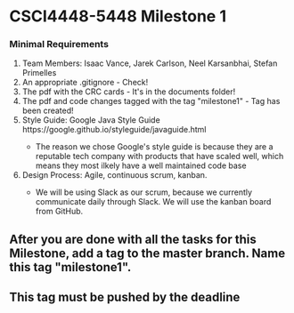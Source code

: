 # CSCI4448-5448 Milestone 1

### Minimal Requirements

<ol>
  <li> Team Members: Isaac Vance, Jarek Carlson, Neel Karsanbhai, Stefan Primelles</li>
  <li> An appropriate .gitignore - Check!</li>
  <li> The pdf with the CRC cards - It's in the documents folder! </li>
   <li>The pdf and code changes tagged with the tag "milestone1" - Tag has been created! </li>
   <li>Style Guide: Google Java Style Guide https://google.github.io/styleguide/javaguide.html</li>
    <ul>
        <li>The reason we chose Google's style guide is because they are a reputable tech company with products that have scaled well, which means they most ilkely have a well maintained code base</li>
    </ul>
   <li>Design Process: Agile, continuous scrum, kanban.</li>
    <ul>
        <li>We will be using Slack as our scrum, because we currently communicate daily through Slack. We will use the kanban board from GitHub.</li>
    </ul>
 </ol>

## After you are done with all the tasks for this Milestone, add a tag to the master branch. Name this tag "milestone1".

## This tag must be pushed by the deadline
